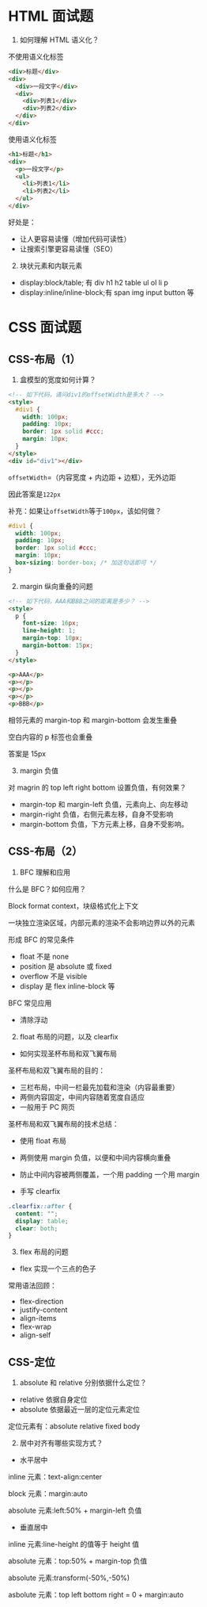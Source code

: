 # HTML 面试题

1. 如何理解 HTML 语义化？

不使用语义化标签

```html
<div>标题</div>
<div>
  <div>一段文字</div>
  <div>
    <div>列表1</div>
    <div>列表2</div>
  </div>
</div>
```

使用语义化标签

```html
<h1>标题</h1>
<div>
  <p>一段文字</p>
  <ul>
    <li>列表1</li>
    <li>列表2</li>
  </ul>
</div>
```

好处是：

- 让人更容易读懂（增加代码可读性）
- 让搜索引擎更容易读懂（SEO）

2. 块状元素和内联元素

- display:block/table; 有 div h1 h2 table ul ol li p
- display:inline/inline-block;有 span img input button 等

# CSS 面试题

## CSS-布局（1）

1. 盒模型的宽度如何计算？

```html
<!-- 如下代码，请问div1的offsetWidth是多大？ -->
<style>
  #div1 {
    width: 100px;
    padding: 10px;
    border: 1px solid #ccc;
    margin: 10px;
  }
</style>
<div id="div1"></div>
```

`offsetWidth`=（内容宽度 + 内边距 + 边框），无外边距

因此答案是`122px`

补充：如果让`offsetWidth`等于`100px`，该如何做？

```css
#div1 {
  width: 100px;
  padding: 10px;
  border: 1px solid #ccc;
  margin: 10px;
  box-sizing: border-box; /* 加这句话即可 */
}
```

2. margin 纵向重叠的问题

```html
<!-- 如下代码，AAA和BBB之间的距离是多少？ -->
<style>
  p {
    font-size: 16px;
    line-height: 1;
    margin-top: 10px;
    margin-bottom: 15px;
  }
</style>

<p>AAA</p>
<p></p>
<p></p>
<p></p>
<p>BBB</p>
```

相邻元素的 margin-top 和 margin-bottom 会发生重叠

空白内容的 p 标签也会重叠

答案是 15px

3. margin 负值

对 magrin 的 top left right bottom 设置负值，有何效果？

- margin-top 和 margin-left 负值，元素向上、向左移动
- margin-right 负值，右侧元素左移，自身不受影响
- margin-bottom 负值，下方元素上移，自身不受影响。

## CSS-布局（2）

1. BFC 理解和应用

什么是 BFC？如何应用？

Block format context，块级格式化上下文

一块独立渲染区域，内部元素的渲染不会影响边界以外的元素

形成 BFC 的常见条件

- float 不是 none
- position 是 absolute 或 fixed
- overflow 不是 visible
- display 是 flex inline-block 等

BFC 常见应用

- 清除浮动

2. float 布局的问题，以及 clearfix

- 如何实现圣杯布局和双飞翼布局

圣杯布局和双飞翼布局的目的：

- 三栏布局，中间一栏最先加载和渲染（内容最重要）
- 两侧内容固定，中间内容随着宽度自适应
- 一般用于 PC 网页

圣杯布局和双飞翼布局的技术总结：

- 使用 float 布局
- 两侧使用 margin 负值，以便和中间内容横向重叠
- 防止中间内容被两侧覆盖，一个用 padding 一个用 margin

- 手写 clearfix

```css
.clearfix::after {
  content: "";
  display: table;
  clear: both;
}
```

3. flex 布局的问题

- flex 实现一个三点的色子

常用语法回顾：

- flex-direction
- justify-content
- align-items
- flex-wrap
- align-self

## CSS-定位

1. absolute 和 relative 分别依据什么定位？

- relative 依据自身定位
- absolute 依据最近一层的定位元素定位

定位元素有：absolute relative fixed body

2. 居中对齐有哪些实现方式？

- 水平居中

inline 元素：text-align:center

block 元素：margin:auto

absolute 元素:left:50% + margin-left 负值

- 垂直居中

inline 元素:line-height 的值等于 height 值

absolute 元素：top:50% + margin-top 负值

absolute 元素:transform(-50%,-50%)

asbolute 元素：top left bottom right = 0 + margin:auto
